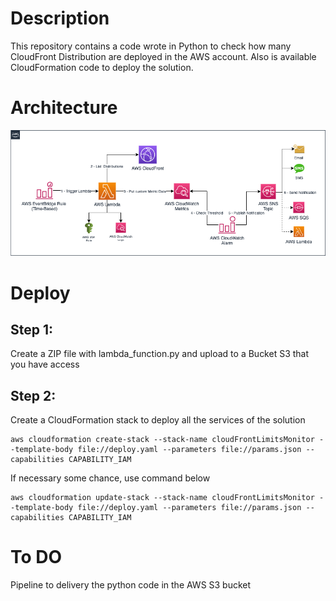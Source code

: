 # Description
This repository contains a code wrote in Python to check how many CloudFront Distribution are deployed in the AWS account.
Also is available CloudFormation code to deploy the solution.


# Architecture
![Diagrama](/images/cloudfrontDistLimitMonitor-accounts.png)

# Deploy
## Step 1:
Create a ZIP file with lambda_function.py and upload to a Bucket S3 that you have access

## Step 2:
Create a CloudFormation stack to deploy all the services of the solution
```
aws cloudformation create-stack --stack-name cloudFrontLimitsMonitor --template-body file://deploy.yaml --parameters file://params.json --capabilities CAPABILITY_IAM
```
If necessary some chance, use command below
```
aws cloudformation update-stack --stack-name cloudFrontLimitsMonitor --template-body file://deploy.yaml --parameters file://params.json --capabilities CAPABILITY_IAM
```

# To DO
Pipeline to delivery the python code in the AWS S3 bucket
